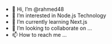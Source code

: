 - 👋 Hi, I’m @rahmed48
- 👀 I’m interested in Node.js Technology
- 🌱 I’m currently learning Next.js
- 💞️ I’m looking to collaborate on ...
- 📫 How to reach me ...

<!---
rahmed48/rahmed48 is a ✨ special ✨ repository because its `README.md` (this file) appears on your GitHub profile.
You can click the Preview link to take a look at your changes.
--->
